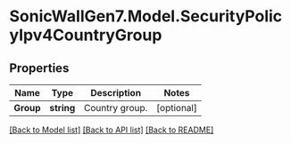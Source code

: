 # SonicWallGen7.Model.SecurityPolicyIpv4CountryGroup

## Properties

Name | Type | Description | Notes
------------ | ------------- | ------------- | -------------
**Group** | **string** | Country group. | [optional] 

[[Back to Model list]](../README.md#documentation-for-models) [[Back to API list]](../README.md#documentation-for-api-endpoints) [[Back to README]](../README.md)

